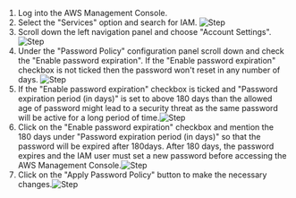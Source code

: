1. Log into the AWS Management Console.
2. Select the "Services" option and search for IAM. ![Step](/resources/aws/iam/maximum-password-age/step2.png)
3. Scroll down the left navigation panel and choose "Account Settings". ![Step](/resources/aws/iam/maximum-password-age/step3.png)
4. Under the "Password Policy" configuration panel scroll down and check the "Enable password expiration". If the "Enable password expiration" checkbox is not ticked then the password won't reset in any number of days. ![Step](/resources/aws/iam/maximum-password-age/step4.png)
5. If the "Enable password expiration" checkbox is ticked and "Password expiration period (in days)" is set to above 180 days than the allowed age of password might lead to a security threat as the same password will be active for a long period of time.![Step](/resources/aws/iam/maximum-password-age/step5.png)
6. Click on the "Enable password expiration" checkbox and mention the 180 days under "Password expiration period (in days)" so that the password will be expired after 180days. After 180 days, the password expires and the IAM user must set a new password before accessing the AWS Management Console.![Step](/resources/aws/iam/maximum-password-age/step6.png)
7. Click on the "Apply Password Policy" button to make the necessary changes.![Step](/resources/aws/iam/maximum-password-age/step7.png)

